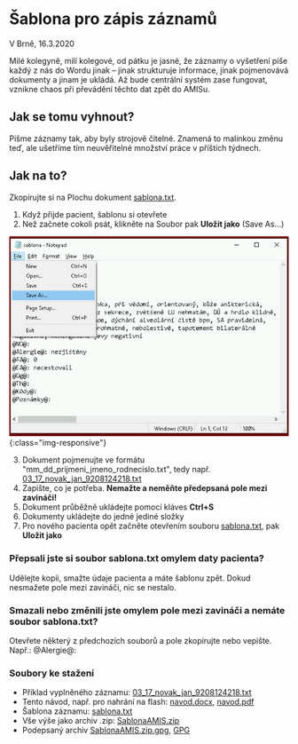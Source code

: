 ﻿# Šablona pro zápis záznamů


V Brně, 16.3.2020


Milé kolegyně, milí kolegové,
od pátku je jasné, že záznamy o vyšetření píše každý z nás do Wordu jinak – jinak strukturuje informace, jinak pojmenovává dokumenty a jinam je ukládá. Až bude centrální systém zase fungovat, vznikne chaos při převádění těchto dat zpět do AMISu.

## Jak se tomu vyhnout?
Pišme záznamy tak, aby byly strojově čitelné. Znamená to malinkou změnu teď, ale ušetříme tím neuvěřitelné množství práce v příštích týdnech.

## Jak na to?
Zkopírujte si na Plochu dokument [sablona.txt](./docs/sablona.txt).
1. Když přijde pacient, šablonu si otevřete
2. Než začnete cokoli psát, klikněte na Soubor pak **Uložit jako** (Save As...)

![notepad](./images/save_as.png){:class="img-responsive"}

3. Dokument pojmenujte ve formátu "mm_dd_prijmeni_jmeno_rodnecislo.txt", tedy např. [03_17_novak_jan_9208124218.txt](./docs/03_17_novak_jan_9208124218.txt)
4. Zapište, co je potřeba. **Nemažte a neměňte předepsaná pole mezi zavináči!**
5. Dokument průběžně ukládejte pomocí kláves **Ctrl+S**
6. Dokumenty ukládejte do jedné jediné složky
7. Pro nového pacienta opět začněte otevřením souboru [sablona.txt](./docs/sablona.txt), pak **Uložit jako**

### Přepsali jste si soubor sablona.txt omylem daty pacienta?
Udělejte kopii, smažte údaje pacienta a máte šablonu zpět. Dokud nesmažete pole mezi zavináči, nic se nestalo.

### Smazali nebo změnili jste omylem pole mezi zavináči a nemáte soubor sablona.txt?
Otevřete některý z předchozích souborů a pole zkopírujte nebo vepište. Např.: @Alergie@:

### Soubory ke stažení

 * Příklad vyplněného záznamu: [03_17_novak_jan_9208124218.txt](./docs/03_17_novak_jan_9208124218.txt)
 * Tento návod, např. pro nahrání na flash: [navod.docx](./docs/navod.docx), [navod.pdf](./docs/navod.pdf)
 * Šablona záznamu: [sablona.txt](./docs/sablona.txt)
 * Vše výše jako archiv .zip: [SablonaAMIS.zip](./docs/SablonaAMIS.zip)
 * Podepsaný archiv [SablonaAMIS.zip.gpg](./docs/SablonaAMIS.zip.gpg), [GPG](https://pgp.mit.edu/pks/lookup?search=michal.babacek%40gmail.com&op=index)
